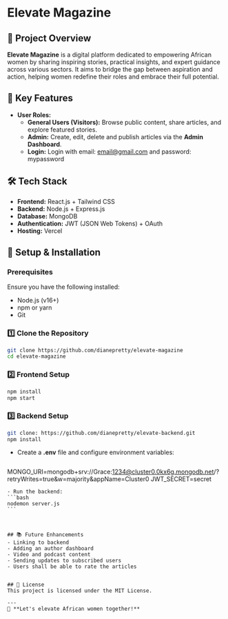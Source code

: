 # Elevate Magazine

## 📖 Project Overview
**Elevate Magazine** is a digital platform dedicated to empowering African women by sharing inspiring stories, practical insights, and expert guidance across various sectors. It aims to bridge the gap between aspiration and action, helping women redefine their roles and embrace their full potential.

## 🎯 Key Features
- **User Roles:** 
  - **General Users (Visitors):** Browse public content, share articles, and explore featured stories.
  - **Admin:** Create, edit, delete and publish articles via the **Admin Dashboard**.
  - **Login:** Login with email: email@gmail.com and password: mypassword
  

## 🛠️ Tech Stack
- **Frontend:** React.js + Tailwind CSS
- **Backend:** Node.js + Express.js
- **Database:** MongoDB
- **Authentication:** JWT (JSON Web Tokens) + OAuth
- **Hosting:** Vercel 

## 🚀 Setup & Installation
### Prerequisites
Ensure you have the following installed:
- Node.js (v16+)
- npm or yarn
- Git

### 1️⃣ Clone the Repository
```bash
git clone https://github.com/dianepretty/elevate-magazine
cd elevate-magazine

```

### 2️⃣ Frontend Setup
```bash
npm install
npm start
```

### 3️⃣ Backend Setup
```bash
git clone: https://github.com/dianepretty/elevate-backend.git
npm install
```
- Create a **.env** file and configure environment variables:
  ```env
MONGO_URI=mongodb+srv://Grace:1234@cluster0.0kx6g.mongodb.net/?retryWrites=true&w=majority&appName=Cluster0
JWT_SECRET=secret
  ````
- Run the backend:
```bash
nodemon server.js
```



## 📚 Future Enhancements
- Linking to backend
- Adding an author dashboard 
- Video and podcast content
- Sending updates to subscribed users 
- Users shall be able to rate the articles


## 📝 License
This project is licensed under the MIT License.

---
🚀 **Let's elevate African women together!**